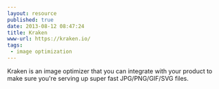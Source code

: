 ```yaml
---
layout: resource
published: true
date: 2013-08-12 08:47:24
title: Kraken
www-url: https://kraken.io/
tags: 
 - image optimization
---
```


Kraken is an image optimizer that you can integrate with your product to make sure you're serving up super fast JPG/PNG/GIF/SVG files.